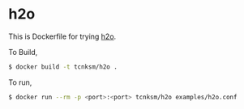 # h2o

This is Dockerfile for trying [h2o](https://github.com/h2o/h2o).

To Build,

```bash
$ docker build -t tcnksm/h2o .
```

To run,

```bash
$ docker run --rm -p <port>:<port> tcnksm/h2o examples/h2o.conf
```
